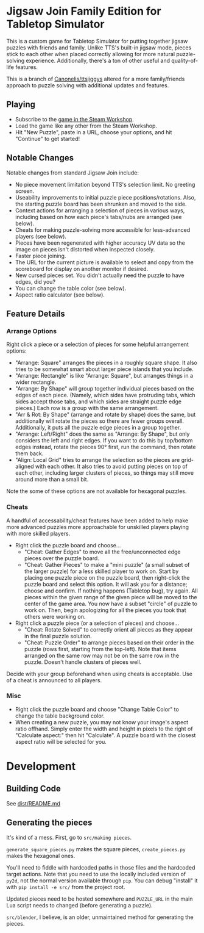 # Jigsaw Join Family Edition for Tabletop Simulator

This is a custom game for Tabletop Simulator for putting together jigsaw puzzles with friends and family. Unlike TTS's built-in jigsaw mode, pieces stick to each other when placed correctly allowing for more natural puzzle-solving experience. Additionally, there's a ton of other useful and quality-of-life features.

This is a branch of [Canonelis/ttsjiggys](https://github.com/Canonelis/ttsjigsawjoin) altered for a more family/friends approach to puzzle solving with additional updates and features.

## Playing

- Subscribe to the [game in the Steam Workshop](https://steamcommunity.com/sharedfiles/filedetails/?id=3493402409).
- Load the game like any other from the Steam Workshop.
- Hit "New Puzzle", paste in a URL, choose your options, and hit "Continue" to get started!

## Notable Changes

Notable changes from standard Jigsaw Join include:

- No piece movement limitation beyond TTS's selection limit. No greeting screen.
- Useability improvements to initial puzzle piece positions/rotations. Also, the starting puzzle board has been shrunken and moved to the side.
- Context actions for arranging a selection of pieces in various ways, including based on how each piece's tabs/nubs are arranged (see below).
- Cheats for making puzzle-solving more accessible for less-advanced players (see below).
- Pieces have been regenerated with higher accuracy UV data so the image on pieces isn't distorted when inspected closely.
- Faster piece joining.
- The URL for the current picture is available to select and copy from the scoreboard for display on another monitor if desired.
- New cursed pieces set. You didn't actually need the puzzle to have edges, did you?
- You can change the table color (see below).
- Aspect ratio calculator (see below).

## Feature Details

### Arrange Options

Right click a piece or a selection of pieces for some helpful arrangement options:

- "Arrange: Square" arranges the pieces in a roughly square shape. It also tries to be somewhat smart about larger piece islands that you include.
- "Arrange: Rectangle" is like "Arrange: Square", but arranges things in a wider rectangle.
- "Arrange: By Shape" will group together individual pieces based on the edges of each piece. (Namely, which sides have protruding tabs, which sides accept those tabs, and which sides are straight puzzle edge pieces.) Each row is a group with the same arrangement.
- "Arr & Rot: By Shape" (arrange and rotate by shape) does the same, but additionally will rotate the pieces so there are fewer groups overall. Additionally, it puts all the puzzle edge pieces in a group together.
- "Arrange: Left/Right" does the same as "Arrange: By Shape", but only considers the left and right edges. If you want to do this by top/bottom edges instead, rotate the pieces 90° first, run the command, then rotate them back.
- "Align: Local Grid" tries to arrange the selection so the pieces are grid-aligned with each other. It also tries to avoid putting pieces on top of each other, including larger clusters of pieces, so things may still move around more than a small bit.

Note the some of these options are not available for hexagonal puzzles.

### Cheats

A handful of accessability/cheat features have been added to help make more advanced puzzles more approachable for unskilled players playing with more skilled players.

- Right click the puzzle board and choose...
	- "Cheat: Gather Edges" to move all the free/unconnected edge pieces over the puzzle board.
	- "Cheat: Gather Pieces" to make a "mini puzzle" (a small subset of the larger puzzle) for a less skilled player to work on. Start by placing one puzzle piece on the puzzle board, then right-click the puzzle board and select this option. It will ask you for a distance; choose and confirm. If nothing happens (Tabletop bug), try again. All pieces within the given range of the given piece will be moved to the center of the game area. You now have a subset "circle" of puzzle to work on. Then, begin apologizing for all the pieces you took that others were working on.
- Right click a puzzle piece (or a selection of pieces) and choose...
	- "Cheat: Rotate Solved" to correctly orient all pieces as they appear in the final puzzle solution.
	- "Cheat: Puzzle Order" to arrange pieces based on their order in the puzzle (rows first, starting from the top-left). Note that items arranged on the same row may not be on the same row in the puzzle. Doesn't handle clusters of pieces well.

Decide with your group beforehand when using cheats is acceptable. Use of a cheat is announced to all players.

### Misc

- Right click the puzzle board and choose "Change Table Color" to change the table background color.
- When creating a new puzzle, you may not know your image's aspect ratio offhand. Simply enter the width and height in pixels to the right of "Calculate aspect:" then hit "Calculate". A puzzle board with the closest aspect ratio will be selected for you.

# Development

## Building Code

See [dist/README.md](dist/README.md)

## Generating the pieces

It's kind of a mess. First, go to `src/making pieces`.

`generate_square_pieces.py` makes the square pieces, `create_pieces.py` makes the hexagonal ones. 

You'll need to fiddle with hardcoded paths in those files and the hardcoded target actions. Note that you need to use the locally included version of `py2d`, not the normal version available through `pip`. You can debug "install" it with `pip install -e src/` from the project root.

Updated pieces need to be hosted somewhere and `PUZZLE_URL` in the main Lua script needs to changed (before generating a puzzle).

`src/blender`, I believe, is an older, unmaintained method for generating the pieces.
